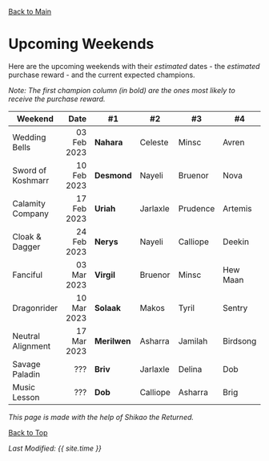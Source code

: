 [Back to Main](index.md)

# Upcoming Weekends

Here are the upcoming weekends with their *estimated* dates - the *estimated* purchase reward - and the current expected champions.

*Note: The first champion column (in bold) are the ones most likely to receive the purchase reward.*

| Weekend | Date | #1 | #2 | #3 | #4 | #5 | Reward |
|---|--:|---|---|---|---|---|---|
| Wedding Bells | 03 Feb 2023 | **Nahara** | Celeste | Minsc | Avren | Shandie | Golden Epic |
| Sword of Koshmarr | 10 Feb 2023 | **Desmond** | Nayeli | Bruenor | Nova | Viconia | Golden Epic |
| Calamity Company | 17 Feb 2023 | **Uriah** | Jarlaxle | Prudence | Artemis | Warden | Golden Epic |
| Cloak & Dagger | 24 Feb 2023 | **Nerys** | Nayeli | Calliope | Deekin | Krull | Golden Epic |
| Fanciful | 03 Mar 2023 | **Virgil** | Bruenor | Minsc | Hew Maan | Melf | Golden Epic |
| Dragonrider | 10 Mar 2023 | **Solaak** | Makos | Tyril | Sentry | Rust | Golden Epic |
| Neutral Alignment | 17 Mar 2023 | **Merilwen** | Asharra | Jamilah | Birdsong | Omin | Golden Epic |
| Savage Paladin | ??? | **Briv** | Jarlaxle | Delina | Dob | Gromma | ??? |
| Music Lesson | ??? | **Dob** | Calliope | Asharra | Brig | Ellywick | ??? |

*This page is made with the help of Shikao the Returned.*

[Back to Top](#top)

*Last Modified: {{ site.time }}*